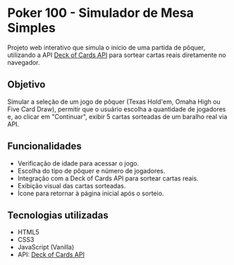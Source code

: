 # Poker 100 - Simulador de Mesa Simples

Projeto web interativo que simula o início de uma partida de pôquer, utilizando a API [Deck of Cards API](https://deckofcardsapi.com/) para sortear cartas reais diretamente no navegador.

## Objetivo

Simular a seleção de um jogo de pôquer (Texas Hold'em, Omaha High ou Five Card Draw), permitir que o usuário escolha a quantidade de jogadores e, ao clicar em "Continuar", exibir 5 cartas sorteadas de um baralho real via API.

## Funcionalidades

- Verificação de idade para acessar o jogo.
- Escolha do tipo de pôquer e número de jogadores.
- Integração com a Deck of Cards API para sortear cartas reais.
- Exibição visual das cartas sorteadas.
- Ícone para retornar à página inicial após o sorteio.

## Tecnologias utilizadas

- HTML5
- CSS3
- JavaScript (Vanilla)
- API: [Deck of Cards API](https://deckofcardsapi.com/)
